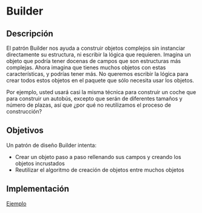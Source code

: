 # Builder

## Descripción

El patrón Builder nos ayuda a construir objetos complejos sin instanciar directamente su estructura, ni escribir la lógica que requieren. Imagina un objeto que podría tener docenas de campos que son estructuras más complejas. Ahora imagina que tienes muchos objetos con estas características, y podrías tener más. No queremos escribir la lógica para crear todos estos objetos en el paquete que sólo necesita usar los objetos.

Por ejemplo, usted usará casi la misma técnica para construir un coche que para construir un autobús, excepto que serán de diferentes tamaños y número de plazas, así que ¿por qué no reutilizamos el proceso de construcción?

## Objetivos

Un patrón de diseño Builder intenta: 

- Crear un objeto paso a paso rellenando sus campos y creando los objetos incrustados
- Reutilizar el algoritmo de creación de objetos entre muchos objetos

## Implementación

[Ejemplo](./../examples/Builder)

